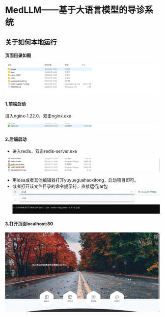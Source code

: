 # MedLLM——基于大语言模型的导诊系统

## 关于如何本地运行

#### 页面目录如图

![image-20240406145206165](image/image-20240406145206165.png)

#### 1.前端启动

进入nginx-1.22.0，双击nginx.exe

![image-20240406142825539](image/image-20240406142825539.png)

#### 2.后端启动

- 进入redis，双击redis-server.exe

![image-20240406142954931](image/image-20240406142954931.png)

- 用idea或者其他编辑器打开yuyueguahaoxitong，启动项目即可。
- 或者打开该文件目录的命令提示符，直接运行jar包![image-20240406143338543](image/image-20240406143338543.png)	![image-20240406143415772](image/image-20240406143415772.png)

#### 3.打开页面localhost:80

![image-20240406145448045](image/image-20240406145448045.png)
